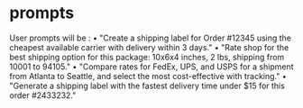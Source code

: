 # prompts
User prompts will be : 
•	"Create a shipping label for Order #12345 using the cheapest available carrier with delivery within 3 days."
•	"Rate shop for the best shipping option for this package: 10x6x4 inches, 2 lbs, shipping from 10001 to 94105."
•	"Compare rates for FedEx, UPS, and USPS for a shipment from Atlanta to Seattle, and select the most cost-effective with tracking."
•	"Generate a shipping label with the fastest delivery time under $15 for this order #2433232."

